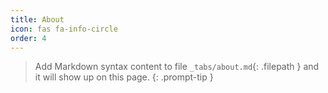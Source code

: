 ```yaml
---
title: About
icon: fas fa-info-circle
order: 4
---
```

> Add Markdown syntax content to file `_tabs/about.md`{: .filepath } and it will show up on this page.
{: .prompt-tip }
